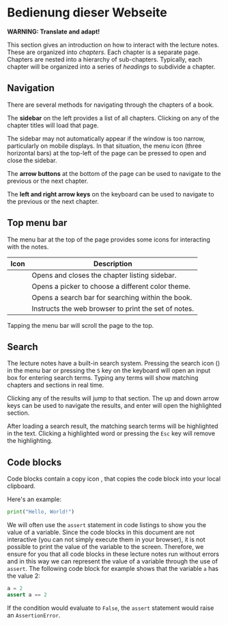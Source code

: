 # Bedienung dieser Webseite

**WARNING: Translate and adapt!**

This section gives an introduction on how to interact with the lecture notes.
These are organized into *chapters*.
Each chapter is a separate page.
Chapters are nested into a hierarchy of sub-chapters.
Typically, each chapter will be organized into a series of *headings* to subdivide a chapter.

## Navigation

There are several methods for navigating through the chapters of a book.

The **sidebar** on the left provides a list of all chapters.
Clicking on any of the chapter titles will load that page.

The sidebar may not automatically appear if the window is too narrow, particularly on mobile displays.
In that situation, the menu icon (three horizontal bars) at the top-left of the page can be pressed to open and close the sidebar.

The **arrow buttons** at the bottom of the page can be used to navigate to the previous or the next chapter.

The **left and right arrow keys** on the keyboard can be used to navigate to the previous or the next chapter.

## Top menu bar

The menu bar at the top of the page provides some icons for interacting with the notes.

| Icon | Description |
|------|-------------|
| <i class="fa fa-bars"></i> | Opens and closes the chapter listing sidebar. |
| <i class="fa fa-paint-brush"></i> | Opens a picker to choose a different color theme. |
| <i class="fa fa-search"></i> | Opens a search bar for searching within the book. |
| <i class="fa fa-print"></i> | Instructs the web browser to print the set of notes. |

Tapping the menu bar will scroll the page to the top.

## Search

The lecture notes have a built-in search system.
Pressing the search icon (<i class="fa fa-search"></i>) in the menu bar or pressing the `S` key on the keyboard will open an input box for entering search terms.
Typing any terms will show matching chapters and sections in real time.

Clicking any of the results will jump to that section.
The up and down arrow keys can be used to navigate the results, and enter will open the highlighted section.

After loading a search result, the matching search terms will be highlighted in the text.
Clicking a highlighted word or pressing the `Esc` key will remove the highlighting.

## Code blocks

Code blocks contain a copy icon <i class="fa fa-copy"></i>, that copies the code block into your local clipboard. 

Here's an example:

```python
print("Hello, World!")
```

We will often use the `assert` statement in code listings to show you
the value of a variable. Since the code blocks in this document are not
interactive  (you can not simply execute them in your browser), it is
not possible to print the value of the variable to the screen. 
Therefore, we ensure for you that all code blocks in these lecture notes 
run without errors and in this way we can represent the value of a
variable through the use of `assert`. 
The following code block for example shows that the variable `a` has
the value 2:
```python
a = 2
assert a == 2
```
If the condition would evaluate to `False`, the `assert` statement would
raise an `AssertionError`. 

